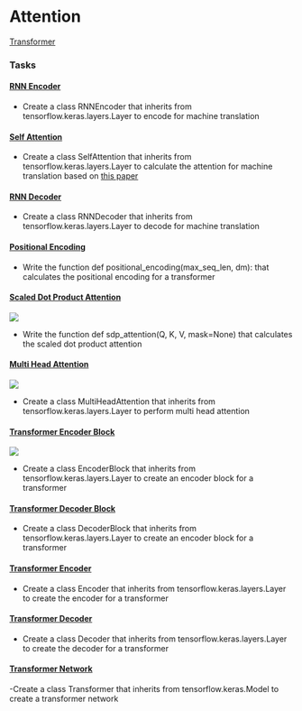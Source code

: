 # Attention

[Transformer](https://www.tensorflow.org/tutorials/text/transformer)

### Tasks

#### [RNN Encoder](./0-rnn_encoder.py)
- Create a class RNNEncoder that inherits from tensorflow.keras.layers.Layer to encode for machine translation

#### [Self Attention](./1-self_attention.py)
- Create a class SelfAttention that inherits from tensorflow.keras.layers.Layer to calculate the attention for machine translation based on [this paper](https://arxiv.org/pdf/1409.0473.pdf)

#### [RNN Decoder](./2-rnn_decoder.py)
- Create a class RNNDecoder that inherits from tensorflow.keras.layers.Layer to decode for machine translation

#### [Positional Encoding](./4-positional_encoding.py)
- Write the function def positional_encoding(max_seq_len, dm): that calculates the positional encoding for a transformer

#### [Scaled Dot Product Attention](./5-sdp_attention.py)
![](https://holbertonintranet.s3.amazonaws.com/uploads/medias/2020/7/8f5aadef511d9f646f5009756035b472073fe896.png?X-Amz-Algorithm=AWS4-HMAC-SHA256&X-Amz-Credential=AKIARDDGGGOUWMNL5ANN%2F20210104%2Fus-east-1%2Fs3%2Faws4_request&X-Amz-Date=20210104T143003Z&X-Amz-Expires=86400&X-Amz-SignedHeaders=host&X-Amz-Signature=bf1c78cbc956e0ff36b5687a78c1c63a30612e335d457e5a109da45e21932e4d)
- Write the function def sdp_attention(Q, K, V, mask=None) that calculates the scaled dot product attention

#### [Multi Head Attention](./6-multihead_attention.py)
![](https://holbertonintranet.s3.amazonaws.com/uploads/medias/2020/7/4a5aaa54ebdc32529b4f09a5f22789dc267e0796.png?X-Amz-Algorithm=AWS4-HMAC-SHA256&X-Amz-Credential=AKIARDDGGGOUWMNL5ANN%2F20210104%2Fus-east-1%2Fs3%2Faws4_request&X-Amz-Date=20210104T143003Z&X-Amz-Expires=86400&X-Amz-SignedHeaders=host&X-Amz-Signature=dff713e7d36bec36a505208c2b3f031b7e19c07a3e6ea638ed02c27599a8f46e)
- Create a class MultiHeadAttention that inherits from tensorflow.keras.layers.Layer to perform multi head attention

#### [Transformer Encoder Block](./7-transformer_encoder_block.py)
![](https://holbertonintranet.s3.amazonaws.com/uploads/medias/2020/7/50a5309eae279760a5d6fc6031aa045eafd0e605.png?X-Amz-Algorithm=AWS4-HMAC-SHA256&X-Amz-Credential=AKIARDDGGGOUWMNL5ANN%2F20210104%2Fus-east-1%2Fs3%2Faws4_request&X-Amz-Date=20210104T143003Z&X-Amz-Expires=86400&X-Amz-SignedHeaders=host&X-Amz-Signature=e617938855275fb39b58c7b7de98605ed5e7d947561bfbbbfaa764f9d1a2ccff)
- Create a class EncoderBlock that inherits from tensorflow.keras.layers.Layer to create an encoder block for a transformer

#### [Transformer Decoder Block](./8-transformer_decoder_block.py)
- Create a class DecoderBlock that inherits from tensorflow.keras.layers.Layer to create an encoder block for a transformer

#### [Transformer Encoder](./9-transformer_encoder.py)
- Create a class Encoder that inherits from tensorflow.keras.layers.Layer to create the encoder for a transformer

#### [Transformer Decoder](./10-transformer_decoder.py)
- Create a class Decoder that inherits from tensorflow.keras.layers.Layer to create the decoder for a transformer

#### [Transformer Network](./11-transformer.py)
-Create a class Transformer that inherits from tensorflow.keras.Model to create a transformer network